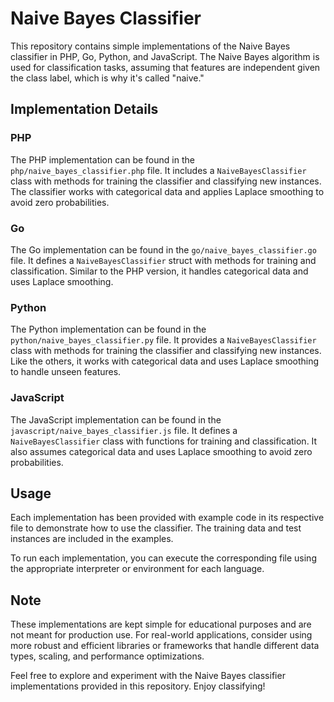 # Naive Bayes Classifier

This repository contains simple implementations of the Naive Bayes classifier in PHP, Go, Python, and JavaScript. The Naive Bayes algorithm is used for classification tasks, assuming that features are independent given the class label, which is why it's called "naive."

## Implementation Details

### PHP

The PHP implementation can be found in the `php/naive_bayes_classifier.php` file. It includes a `NaiveBayesClassifier` class with methods for training the classifier and classifying new instances. The classifier works with categorical data and applies Laplace smoothing to avoid zero probabilities.

### Go

The Go implementation can be found in the `go/naive_bayes_classifier.go` file. It defines a `NaiveBayesClassifier` struct with methods for training and classification. Similar to the PHP version, it handles categorical data and uses Laplace smoothing.

### Python

The Python implementation can be found in the `python/naive_bayes_classifier.py` file. It provides a `NaiveBayesClassifier` class with methods for training the classifier and classifying new instances. Like the others, it works with categorical data and uses Laplace smoothing to handle unseen features.

### JavaScript

The JavaScript implementation can be found in the `javascript/naive_bayes_classifier.js` file. It defines a `NaiveBayesClassifier` class with functions for training and classification. It also assumes categorical data and uses Laplace smoothing to avoid zero probabilities.

## Usage

Each implementation has been provided with example code in its respective file to demonstrate how to use the classifier. The training data and test instances are included in the examples.

To run each implementation, you can execute the corresponding file using the appropriate interpreter or environment for each language.

## Note

These implementations are kept simple for educational purposes and are not meant for production use. For real-world applications, consider using more robust and efficient libraries or frameworks that handle different data types, scaling, and performance optimizations.

Feel free to explore and experiment with the Naive Bayes classifier implementations provided in this repository. Enjoy classifying!